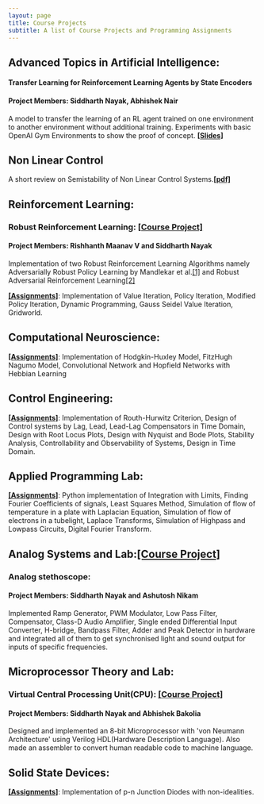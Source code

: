 ```yaml
---
layout: page
title: Course Projects
subtitle: A list of Course Projects and Programming Assignments
---
```

## Advanced Topics in Artificial Intelligence:
#### Transfer Learning for Reinforcement Learning Agents by State Encoders
#### Project Members: Siddharth Nayak, Abhishek Nair
A model to transfer the learning of an RL agent trained on one environment to another environment without additional training. Experiments with basic OpenAI Gym Environments to show the proof of concept. [**[Slides]**](https://drive.google.com/file/d/1GzhI6xnuKxr6QkhOG3jcXC3-WvWXMpbD/view?usp=sharing)

## Non Linear Control
A short review on Semistability of Non Linear Control Systems.[**[pdf]**](https://github.com/nsidn98/Non-Linear-Control/blob/master/NLC%20Project/semistability.pdf)


## Reinforcement Learning:
### Robust Reinforcement Learning: [**[Course Project]**](https://github.com/nsidn98/Robust-Reinforcement-Learning)
#### Project Members: Rishhanth Maanav V and Siddharth Nayak
Implementation of two Robust Reinforcement Learning Algorithms namely Adversarially Robust Policy Learning by Mandlekar et al.[[1]](https://stanfordvl.github.io/ARPL/arpl_mzg_iros17.pdf) and Robust Adversarial Reinforcement Learning[[2]](https://arxiv.org/abs/1703.02702)

[**[Assignments]**](https://github.com/nsidn98/Reinforcement-Learning-CS6700): Implementation of Value Iteration, Policy Iteration, Modified Policy Iteration, Dynamic Programming, Gauss Seidel Value Iteration, Gridworld.

## Computational Neuroscience:
[**[Assignments]**](https://github.com/nsidn98/Computational-Neuroscience): Implementation of Hodgkin-Huxley Model, FitzHugh Nagumo Model, Convolutional Network and Hopfield Networks with Hebbian Learning

## Control Engineering:
[**[Assignments]**](https://github.com/nsidn98/Control-Engineering): Implementation of Routh-Hurwitz Criterion, Design of Control systems by Lag, Lead, Lead-Lag Compensators in Time Domain, Design with Root Locus Plots, Design with Nyquist and Bode Plots, Stability Analysis, Controllability and Observability of Systems, Design in Time Domain.

## Applied Programming Lab:
[**[Assignments]**](https://github.com/nsidn98/Applied-Programming-Lab): Python implementation of Integration with Limits, Finding Fourier Coefficients of signals, Least Squares Method, Simulation of flow of temperature in a plate with Laplacian Equation, Simulation of flow of electrons in a tubelight, Laplace Transforms, Simulation of Highpass and Lowpass Circuits, Digital Fourier Transform.

## Analog Systems and Lab:[**[Course Project]**](https://github.com/nsidn98/Analog-Systems)
### Analog stethoscope:
#### Project Members: Siddharth Nayak and Ashutosh Nikam
Implemented Ramp Generator, PWM Modulator, Low Pass Filter, Compensator, Class-D Audio Amplifier, Single ended Differential Input Converter, H-bridge, Bandpass Filter, Adder and Peak Detector in hardware and integrated all of them to get synchronised light and sound output for inputs of specific frequencies.

## Microprocessor Theory and Lab:
### Virtual Central Processing Unit(CPU): [**[Course Project]**](https://github.com/nsidn98/Microprocessor-Verilog)
#### Project Members: Siddharth Nayak and Abhishek Bakolia
Designed and implemented an 8-bit Microprocessor with 'von Neumann Architecture' using Verilog HDL(Hardware Description Language). Also made an assembler to convert human readable code to machine language.

## Solid State Devices:
[**[Assignments]**](https://github.com/nsidn98/Solid-State-Devices): Implementation of p-n Junction Diodes with non-idealities.
